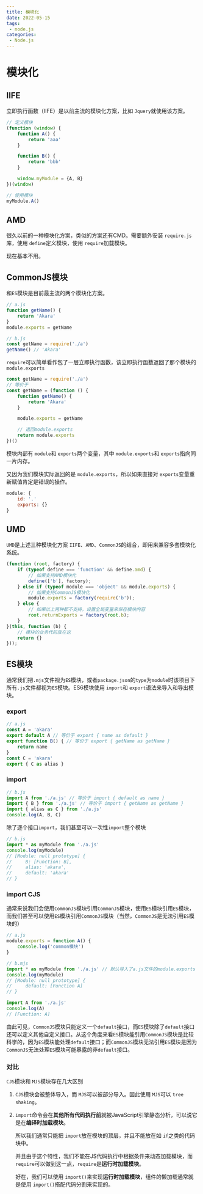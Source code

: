 ```yaml
---
title: 模块化
date: 2022-05-15
tags:
 - node.js
categories: 
 - Node.js
---
```


# 模块化
## IIFE

立即执行函数（IIFE）是以前主流的模块化方案，比如 `Jquery`就使用该方案。

```javascript
// 定义模块
(function (window) {
    function A() {
        return 'aaa'
    }

    function B() {
        return 'bbb'
    }

    window.myModule = {A, B}
})(window)

// 使用模块
myModule.A()
```

## AMD

很久以前的一种模块化方案，类似的方案还有CMD。需要额外安装 `require.js`库，使用 `define`定义模块，使用 `require`加载模块。

现在基本不用。

## CommonJS模块

和`ES`模块是目前最主流的两个模块化方案。

```javascript
// a.js
function getName() {
    return 'Akara'
}
module.exports = getName

// b.js
const getName = require('./a')
getName() // 'Akara'
```

`require`可以简单看作包了一层立即执行函数，该立即执行函数返回了那个模块的 `module.exports`

```javascript
const getName = require('./a')
// 等价于
const getName = (function () {
    function getName() {
        return 'Akara'
    }

    module.exports = getName

    // 返回module.exports
    return module.exports
})()
```

模块内部有 `module`和 `exports`两个变量，其中 `module.exports`和 `exports`指向同一片内存。

又因为我们模块实际返回的是 `module.exports`，所以如果直接对 `exports`变量重新赋值肯定是错误的操作。

```js
module: {
    id: '.'
	exports: {}
}
```

## UMD

`UMD`是上述三种模块化方案 `IIFE`、`AMD`、`CommonJS`的结合，即用来兼容多套模块化系统。

```js
(function (root, factory) {
    if (typeof define === 'function' && define.amd) {
        // 如果支持AMD模块化
        define(['b'], factory);
    } else if (typeof module === 'object' && module.exports) {
        // 如果支持CommonJS模块化
        module.exports = factory(require('b'));
    } else {
        // 如果以上两种都不支持，设置全局变量来保存模块内容
        root.returnExports = factory(root.b);
    }
}(this, function (b) {
    // 模块的业务代码放在这
    return {}
}));
```

## ES模块

通常我们把`.mjs`文件视为`ES`模块，或者`package.json`的`type`为`module`时该项目下所有`.js`文件都视为`ES`模块。ES6模块使用 `import`和 `export`语法来导入和导出模块。

### export

``` js
// a.js
const A = 'akara'
export default A // 等价于 export { name as default }
export function B() { // 等价于 export { getName as getName }
    return name
}
const C = 'akara'
export { C as alias }
```

### import

``` js
// b.js
import A from './a.js' // 等价于 import { default as name }
import { B } from './a.js' // 等价于 import { getName as getName }
import { alias as C } from './a.js'
console.log(A, B, C)
```

除了逐个接口`import`，我们甚至可以一次性`import`整个模块

``` js
// b.js
import * as myModule from './a.js' 
console.log(myModule)
// [Module: null prototype] {
//     B: [Function: B],
//     alias: 'akara',
//     default: 'akara'
// }
```

### import CJS

通常来说我们会使用`CommonJS`模块引用`CommonJS`模块，使用`ES`模块引用`ES`模块，而我们甚至可以使用`ES`模块引用`CommonJS`模块（当然，`CommonJS`是无法引用`ES`模块的）

``` js
// a.js
module.exports = function A() {
    console.log('common模块')
}

// b.mjs
import * as myModule from './a.js' // 默认导入了a.js文件的module.exports
console.log(myModule)
// [Module: null prototype] { 
//     default: [Function A] 
// }

import A from './a.js'
console.log(A)
// [Function: A]
```

由此可见，`CommonJS`模块只能定义一个`default`接口，而`ES`模块除了`default`接口还可以定义其他自定义接口。从这个角度来看`ES`模块能引用`CommonJS`模块是比较科学的，因为`ES`模块能处理`default`接口；而`CommonJS`模块无法引用`ES`模块是因为`CommonJS`无法处理`ES`模块可能暴露的非`default`接口。



### 对比

`CJS`模块和 `MJS`模块存在几大区别

1. `CJS`模块会被整体导入，而 `MJS`可以被部分导入。因此使用 `MJS`可以 `tree shaking`。
2. `import`命令会在**其他所有代码执行前**就被JavaScript引擎静态分析，可以说它是在**编译时加载模块**。

   所以我们通常只能把 `import`放在模块的顶层，并且不能放在如 `if`之类的代码块中。

   并且由于这个特性，我们不能在JS代码执行中根据条件来动态加载模块，而 `require`可以做到这一点，`require`是**运行时加载模块**。

   好在，我们可以使用 `import()`来实现**运行时加载模块**，组件的懒加载通常就是使用 `import()`搭配代码分割来实现的。





